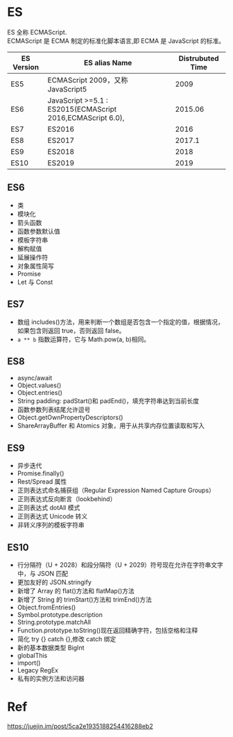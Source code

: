 # ES

ES 全称 ECMAScript.  
ECMAScript 是 ECMA 制定的标准化脚本语言,即 ECMA 是 JavaScript 的标准。

| ES Version | ES alias Name                                              | Distrubuted Time |
| ---------- | ---------------------------------------------------------- | ---------------- |
| ES5        | ECMAScript 2009，又称 JavaScript5                          | 2009             |
| ES6        | JavaScript >=5.1 : ES2015(ECMAScript 2016,ECMAScript 6.0), | 2015.06          |
| ES7        | ES2016                                                     | 2016             |
| ES8        | ES2017                                                     | 2017.1           |
| ES9        | ES2018                                                     | 2018             |
| ES10       | ES2019                                                     | 2019             |

## ES6

- 类
- 模块化
- 箭头函数
- 函数参数默认值
- 模板字符串
- 解构赋值
- 延展操作符
- 对象属性简写
- Promise
- Let 与 Const

## ES7

- 数组 includes()方法，用来判断一个数组是否包含一个指定的值，根据情况，如果包含则返回 true，否则返回 false。
- `a ** b` 指数运算符，它与 Math.pow(a, b)相同。

## ES8

- async/await
- Object.values()
- Object.entries()
- String padding: padStart()和 padEnd()，填充字符串达到当前长度
- 函数参数列表结尾允许逗号
- Object.getOwnPropertyDescriptors()
- ShareArrayBuffer 和 Atomics 对象，用于从共享内存位置读取和写入

## ES9

- 异步迭代
- Promise.finally()
- Rest/Spread 属性
- 正则表达式命名捕获组（Regular Expression Named Capture Groups）
- 正则表达式反向断言（lookbehind）
- 正则表达式 dotAll 模式
- 正则表达式 Unicode 转义
- 非转义序列的模板字符串

## ES10

- 行分隔符（U + 2028）和段分隔符（U + 2029）符号现在允许在字符串文字中，与 JSON 匹配
- 更加友好的 JSON.stringify
- 新增了 Array 的 flat()方法和 flatMap()方法
- 新增了 String 的 trimStart()方法和 trimEnd()方法
- Object.fromEntries()
- Symbol.prototype.description
- String.prototype.matchAll
- Function.prototype.toString()现在返回精确字符，包括空格和注释
- 简化 try {} catch {},修改 catch 绑定
- 新的基本数据类型 BigInt
- globalThis
- import()
- Legacy RegEx
- 私有的实例方法和访问器

# Ref

https://juejin.im/post/5ca2e1935188254416288eb2
